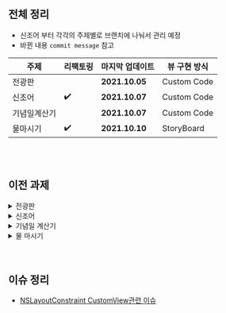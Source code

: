 </br>
</br>

## 전체 정리
- 신조어 부터 각각의 주제별로 브랜치에 나눠서 관리 예정
- 바뀐 내용 `commit message` 참고

| 주제                   | 리팩토링           | 마지막 업데이트                     |  뷰 구현 방식    |  
| --------------------- | ---------------- | ---------------------------     | ------------- |  
| 전광판                  |                  |  **2021.10.05**                 |   Custom Code |  
| 신조어                  |  ✔️               |  **2021.10.07**                 |   Custom Code |     
| 기념일계산기              |                 |  **2021.10.07**                 |   Custom Code |  
| 물마시기                |     ✔️            |  **2021.10.10**                  |   StoryBoard |  
</br>
</br>

## 이전 과제

<details><summary>전광판</summary>
   
![ 전광판 mp4](https://user-images.githubusercontent.com/42762236/136308780-01a8ac9e-63a2-41d9-ae60-8d1e247ae86a.gif)

</br>
</br>
</br>
</br>
</details>

<details><summary>신조어</summary>
   
![신조어 mp4](https://user-images.githubusercontent.com/42762236/136308787-7e6ab252-56e1-4504-9ec2-09ee2ebfba3e.gif)

</br>
</br>
</br>
</br>
</details>

<details><summary>기념일 계산기</summary>

![Simulator Screen Recording - iPhone 11 - 2021-10-07 at 20 14 37](https://user-images.githubusercontent.com/42762236/136373797-534db939-0c62-4608-a154-64df7299cade.gif)
</br>
</br>
</br>
</br>
</details>

<details><summary>물 마시기</summary>

   
https://user-images.githubusercontent.com/42762236/136702716-5224904e-430a-4e8e-960c-63e21bd96021.mp4
   
</br>
</br>
</br>
</br>
</details>

</br>
</br>

## 이슈 정리 
- [NSLayoutConstraint CustomView관련 이슈](https://github.com/Youngminah/SeSSAC/issues/1)
